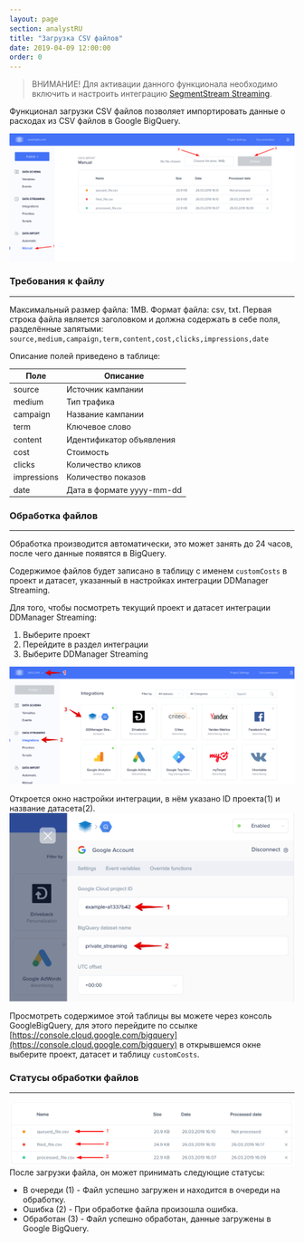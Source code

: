 ```yaml
---
layout: page
section: analystRU
title: "Загрузка CSV файлов"
date: 2019-04-09 12:00:00
order: 0
---
```

> ВНИМАНИЕ! Для активации данного функционала необходимо включить и настроить интеграцию [SegmentStream Streaming](/ru/integrations/ddmanager-streaming).

Функционал загрузки CSV файлов позволяет импортировать данные о расходах из CSV файлов в Google BigQuery.

![](/img/manual.data.import.1.png)

### Требования  к файлу
------
Максимальный размер файла: 1MB.
Формат файла: csv, txt.
Первая строка файла является заголовком и должна содержать в себе поля, разделённые запятыми:
`source,medium,campaign,term,content,cost,clicks,impressions,date`

Описание полей приведено в таблице:

Поле|Описание
--- | ---
source | Источник кампании
medium | Тип трафика
campaign | Название кампании
term | Ключевое слово
content | Идентификатор объявления
cost | Стоимость
clicks | Количество кликов
impressions | Количество показов
date | Дата в формате yyyy-mm-dd

### Обработка файлов
------

Обработка  производится автоматически, это может занять до 24 часов, после чего данные появятся в BigQuery.

Содержимое файлов будет записано в таблицу с именем `customCosts` в проект и датасет, указанный в настройках интеграции DDManager Streaming.

Для того, чтобы посмотреть текущий проект и датасет интеграции DDManager Streaming:

1. Выберите проект
2. Перейдите в раздел интеграции
3. Выберите DDManager Streaming

![](/img/manual.data.import.2.png)

Откроется окно настройки интеграции, в нём указано ID проекта(1) и название датасета(2).
![](/img/manual.data.import.3.png)

Просмотреть содержимое этой таблицы вы можете через консоль GoogleBigQuery, для этого перейдите по ссылке [https://console.cloud.google.com/bigquery](https://console.cloud.google.com/bigquery) в открывшемся окне выберите проект, датасет и таблицу `customCosts`.

### Статусы обработки файлов
------
![](/img/manual.data.import.4.png)
После загрузки файла, он может принимать следующие статусы:

- В очереди (1) - Файл успешно загружен и находится в очереди на обработку.
- Ошибка (2) - При обработке файла произошла ошибка.
- Обработан (3) - Файл успешно обработан, данные загружены в Google BigQuery.
